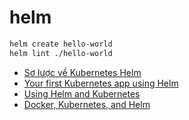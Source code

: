 # helm

```sh
helm create hello-world
helm lint ./hello-world 
```

- [Sơ lược về Kubernetes Helm](https://medium.com/@dugiahuy/kubernetes-helm-101-88074e2b76d9)
- [Your first Kubernetes app using Helm](https://medium.com/faun/your-first-kubernetes-app-using-helm-de781a710bec)
- [Using Helm and Kubernetes](https://www.baeldung.com/kubernetes-helm)
- [Docker, Kubernetes, and Helm](https://medium.com/better-programming/docker-kubernetes-and-helm-4b5a5a87bc8f)
